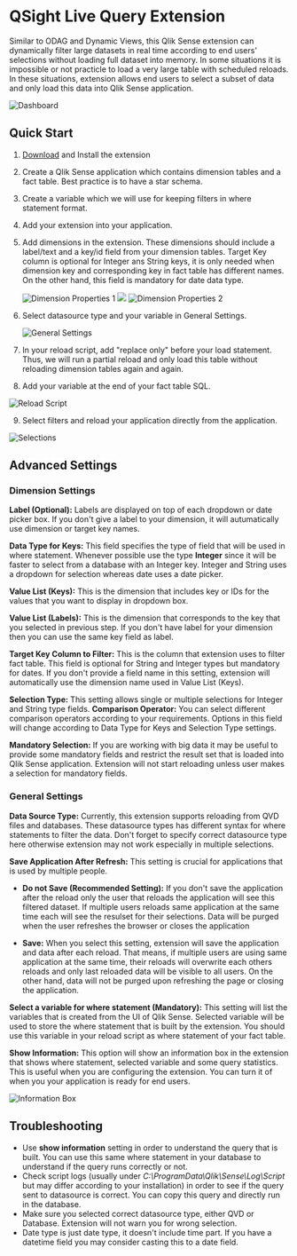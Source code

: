 # QSight Live Query Extension

Similar to ODAG and Dynamic Views, this Qlik Sense extension can dynamically filter large datasets in real time according to end users' selections without loading full dataset into memory.
In some situations it is impossible or not practicle to load a very large table with scheduled reloads. 
In these situations, extension allows end users to select a subset of data and only load this data into Qlik Sense application.

![Dashboard](https://github.com/mydgd/QSight-Live-Query/blob/main/resources/dashboard.png?raw=true)

## Quick Start
1. [Download](https://github.com/mydgd/QSight-Live-Query/raw/main/qsight-live-query.zip) and Install the extension
2. Create a Qlik Sense application which contains dimension tables and a fact table. Best practice is to have a star schema.
3. Create a variable which we will use for keeping filters in where statement format.
4. Add your extension into your application.
5. Add dimensions in the extension. These dimensions should include a label/text and a key/id field from your dimension tables.
   Target Key column is optional for Integer ans String keys, it is only needed when dimension key and corresponding key in fact table has different names.
   On the other hand, this field is mandatory for date data type.   
   
    ![Dimension Properties 1](https://github.com/mydgd/QSight-Live-Query/blob/main/resources/dimension-properties-1.png?raw=true)
    ![](https://github.com/mydgd/QSight-Live-Query/blob/main/resources/white-space.png?raw=true)
    ![Dimension Properties 2](https://github.com/mydgd/QSight-Live-Query/blob/main/resources/dimension-properties-2.png?raw=true)
    
6. Select datasource type and your variable in General Settings. 
  
    ![General Settings](https://github.com/mydgd/QSight-Live-Query/blob/main/resources/general-settings.png?raw=true)
    
7. In your reload script, add "replace only" before your load statement. Thus, we will run a partial reload and only load this table without reloading dimension tables again and again.

8. Add your variable at the end of your fact table SQL.

![Reload Script](https://github.com/mydgd/QSight-Live-Query/blob/main/resources/reload-script.png?raw=true)

9. Select filters and reload your application directly from the application.

![Selections](https://github.com/mydgd/QSight-Live-Query/blob/main/resources/selections.png?raw=true)

## Advanced Settings

### Dimension Settings
**Label (Optional):** Labels are displayed on top of each dropdown or date picker box. If you don't give a label to your dimension, it will autumatically use dimension or target key names.

**Data Type for Keys:** This field specifies the type of field that will be used in where statement. Whenever possible use the type **Integer** since it will be faster to select from a database with an Integer key. Integer and String uses a dropdown for selection whereas date uses a date picker.

**Value List (Keys):** This is the dimension that includes key or IDs for the values that you want to display in dropdown box.

**Value List (Labels):** This is the dimension that corresponds to the key that you selected in previous step. If you don't have label for your dimension then you can use the same key field as label.

**Target Key Column to Filter:** This is the column that extension uses to filter fact table. This field is optional for String and Integer types but mandatory for dates. If you don't provide a field name in this setting, extension will automatically use the dimension name used in Value List (Keys).

**Selection Type:** This setting allows single or multiple selections for Integer and String type fields.
**Comparison Operator:** You can select different comparison operators according to your requirements. Options in this field will change according to Data Type for Keys and Selection Type settings.

**Mandatory Selection:** If you are working with big data it may be useful to provide some mandatory fields and restrict the result set that is loaded into Qlik Sense application. Extension will not start reloading unless user makes a selection for mandatory fields.

### General Settings
**Data Source Type:** Currently, this extension supports reloading from QVD files and databases. These datasource types has different syntax for where statements to filter the data. Don't forget to specify correct datasource type here otherwise extension may not work especially in multiple selections.

**Save Application After Refresh:** This setting is crucial for applications that is used by multiple people. 
* __Do not Save (Recommended Setting):__ If you don't save the application after the reload only the user that reloads the application will see this filtered dataset. If multiple users reloads same application at the same time each will see the resulset for their selections. Data will be purged when the user refreshes the browser or closes the application

* __Save:__ When you select this setting, extension will save the application and data after each reload. That means, if multiple users are using same application at the same time, their reloads will overwrite each others reloads and only last reloaded data will be visible to all users. On the other hand, data will not be purged upon refreshing the page or closing the application.

**Select a variable for where statement (Mandatory):** This setting will list the variables that is created from the UI of Qlik Sense. Selected variable will be used to store the where statement that is built by the extension. You should use this variable in your reload script as where statement of your fact table.

**Show Information:** This option will show an information box in the extension that shows where statement, selected variable and some query statistics. This is useful when you are configuring the extension. You can turn it of when you your application is ready for end users.

![Information Box](https://github.com/mydgd/QSight-Live-Query/blob/main/resources/information-box.png?raw=true)

## Troubleshooting

* Use **show information** setting in order to understand the query that is built. You can use this same where statement in your database to understand if the query runs correctly or not.
* Check script logs (usually under _C:\ProgramData\Qlik\Sense\Log\Script_ but may differ according to your installation) in order to see if the query sent to datasource is correct. You can copy this query and directly run in the database.
* Make sure you selected correct datasource type, either QVD or Database. Extension will not warn you for wrong selection.
* Date type is just date type, it doesn't include time part. If you have a datetime field you may consider casting this to a date field.
